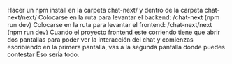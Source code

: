 Hacer un npm install en la carpeta chat-next/ y dentro de la carpeta chat-next/next/ Colocarse en la ruta para levantar el backend: /chat-next (npm run dev) Colocarse en la ruta para levantar el frontend: /chat-next/next (npm run dev) Cuando el proyecto frontend este corriendo tiene que abrir dos pantallas para poder ver la interacción del chat y comienzas escribiendo en la primera pantalla, vas a la segunda pantalla donde puedes contestar Eso seria todo.
